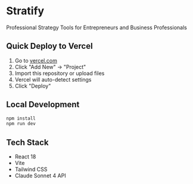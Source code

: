 # Stratify

Professional Strategy Tools for Entrepreneurs and Business Professionals

## Quick Deploy to Vercel

1. Go to [vercel.com](https://vercel.com)
2. Click "Add New" → "Project"
3. Import this repository or upload files
4. Vercel will auto-detect settings
5. Click "Deploy"

## Local Development

```bash
npm install
npm run dev
```

## Tech Stack

- React 18
- Vite
- Tailwind CSS
- Claude Sonnet 4 API
